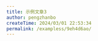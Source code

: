 ```yaml
---
title: 示例文章3
author: pengzhanbo
createTime: 2024/03/01 22:53:34
permalink: /exampless/9eh4d6ao/
---
```

